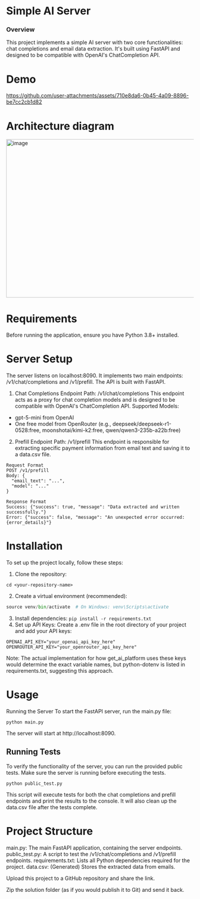 # Simple AI Server
### Overview
This project implements a simple AI server with two core functionalities: chat completions and email data extraction. It's built using FastAPI and designed to be compatible with OpenAI's ChatCompletion API.

# Demo
https://github.com/user-attachments/assets/710e8da6-0b45-4a09-8896-be7cc2cb1d82

# Architecture diagram
<img width="745" height="426" alt="image" src="https://github.com/user-attachments/assets/cca09a42-5375-4f4c-8486-c03a69e7560e" />

# Requirements
Before running the application, ensure you have Python 3.8+ installed.

# Server Setup
The server listens on localhost:8090.
It implements two main endpoints: /v1/chat/completions and /v1/prefill.
The API is built with FastAPI.

1. Chat Completions Endpoint
Path: /v1/chat/completions
This endpoint acts as a proxy for chat completion models and is designed to be compatible with OpenAI's ChatCompletion API.
Supported Models:
- gpt-5-mini from OpenAI
- One free model from OpenRouter (e.g., deepseek/deepseek-r1-0528:free, moonshotai/kimi-k2:free, qwen/qwen3-235b-a22b:free)

2. Prefill Endpoint
Path: /v1/prefill
This endpoint is responsible for extracting specific payment information from email text and saving it to a data.csv file.
```
Request Format
POST /v1/prefill
Body: {
  "email_text": "...",
  "model": "..."
}

Response Format
Success: {"success": true, "message": "Data extracted and written successfully."}
Error: {"success": false, "message": "An unexpected error occurred: {error_details}"}
```

# Installation
To set up the project locally, follow these steps:
1. Clone the repository:
```git clone <your-repository-url>
cd <your-repository-name>
```
2. Create a virtual environment (recommended):
```python -m venv venv
source venv/bin/activate  # On Windows: venv\Scripts\activate
```
3. Install dependencies:
```pip install -r requirements.txt```
4. Set up API Keys:
Create a .env file in the root directory of your project and add your API keys:
```
OPENAI_API_KEY="your_openai_api_key_here"
OPENROUTER_API_KEY="your_openrouter_api_key_here"
```
Note: The actual implementation for how get_ai_platform uses these keys would determine the exact variable names, but python-dotenv is listed in requirements.txt, suggesting this approach.

# Usage
Running the Server
To start the FastAPI server, run the main.py file:
```
python main.py
```
The server will start at http://localhost:8090.

## Running Tests
To verify the functionality of the server, you can run the provided public tests. Make sure the server is running before executing the tests.
```
python public_test.py
```
This script will execute tests for both the chat completions and prefill endpoints and print the results to the console. It will also clean up the data.csv file after the tests complete.

# Project Structure
main.py: The main FastAPI application, containing the server endpoints.
public_test.py: A script to test the /v1/chat/completions and /v1/prefill endpoints.
requirements.txt: Lists all Python dependencies required for the project.
data.csv: (Generated) Stores the extracted data from emails.


Upload this project to a GitHub repository and share the link.

Zip the solution folder (as if you would publish it to Git) and send it back.
